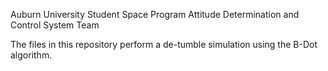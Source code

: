 Auburn University Student Space Program
Attitude Determination and Control System Team

The files in this repository perform a de-tumble simulation using the B-Dot algorithm.
